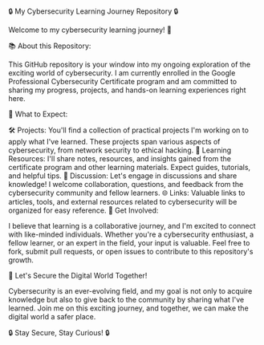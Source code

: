 🔒 My Cybersecurity Learning Journey Repository 🔒

Welcome to my cybersecurity learning journey! 🚀

📚 About this Repository:

This GitHub repository is your window into my ongoing exploration of the exciting world of cybersecurity. I am currently enrolled in the Google Professional Cybersecurity Certificate program and am committed to sharing my progress, projects, and hands-on learning experiences right here.

🌟 What to Expect:

🛠️ Projects: You'll find a collection of practical projects I'm working on to apply what I've learned. These projects span various aspects of cybersecurity, from network security to ethical hacking.
📖 Learning Resources: I'll share notes, resources, and insights gained from the certificate program and other learning materials. Expect guides, tutorials, and helpful tips.
💬 Discussion: Let's engage in discussions and share knowledge! I welcome collaboration, questions, and feedback from the cybersecurity community and fellow learners.
🌐 Links: Valuable links to articles, tools, and external resources related to cybersecurity will be organized for easy reference.
🤝 Get Involved:

I believe that learning is a collaborative journey, and I'm excited to connect with like-minded individuals. Whether you're a cybersecurity enthusiast, a fellow learner, or an expert in the field, your input is valuable. Feel free to fork, submit pull requests, or open issues to contribute to this repository's growth.

🚀 Let's Secure the Digital World Together!

Cybersecurity is an ever-evolving field, and my goal is not only to acquire knowledge but also to give back to the community by sharing what I've learned. Join me on this exciting journey, and together, we can make the digital world a safer place.

🔒 Stay Secure, Stay Curious! 🔒

<!---
IcallthestormZ/IcallthestormZ is a ✨ special ✨ repository because its `README.md` (this file) appears on your GitHub profile.
You can click the Preview link to take a look at your changes.
--->
